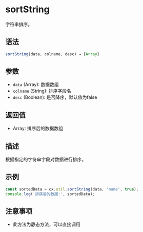 # sortString

字符串排序。

## 语法

```javascript
sortString(data, colname, desc) → {Array}
```

## 参数

- `data` (Array): 数据数组
- `colname` (String): 排序字段名
- `desc` (Boolean): 是否降序，默认值为false

## 返回值

- Array: 排序后的数据数组

## 描述

根据指定的字符串字段对数据进行排序。

## 示例

```javascript
const sortedData = cx.util.sortString(data, 'name', true);
console.log('排序后的数据:', sortedData);
```

## 注意事项

- 此方法为静态方法，可以直接调用 